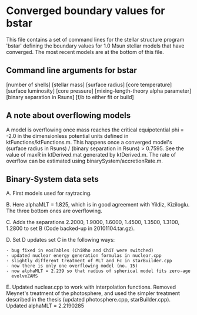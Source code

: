 
Converged boundary values for bstar
===================================

This file contains a set of command lines for the stellar structure 
program 'bstar' defining the boundary values for 1.0 Msun stellar models 
that have converged. The most recent models are at the bottom of this 
file.

Command line arguments for bstar
--------------------------------

  [number of shells] [stellar mass] [surface radius] [core temperature] 
  [surface luminosity] [core pressure] [mixing-length-theory alpha parameter] 
  [binary separation in Rsuns] [f/b to either fit or build]

A note about overflowing models
-------------------------------

  A model is overflowing once mass reaches the critical equipotential 
  phi = -2.0 in the dimensionless potential units defined in 
  ktFunctions/ktFunctions.m. This happens once a converged model's 
  (surface radius in Rsuns) / (binary separation in Rsuns) > 0.7595.
  See the value of maxR in ktDerived.mat generated by ktDerived.m. The rate
  of overflow can be estimated using binarySystem/accretionRate.m.

Binary-System data sets
-----------------------

  A. First models used for raytracing.

  B. Here alphaMLT = 1.825, which is in good agreement with Yildiz, Kiziloglu. 
     The three bottom ones are overflowing.

  C. Adds the separations 2.2000, 1.9000, 1.6000, 1.4500, 1.3500, 1.3100, 1.2800 
     to set B (Code backed-up in 20101104.tar.gz).

  D. Set D updates set C in the following ways:

    - bug fixed in eosTables (ChiRho and ChiT were switched)
    - updated nuclear energy generation formulas in nuclear.cpp
    - slightly different treatment of MLT and Fc in starBuilder.cpp
    - now there is only one overflowing model (no. 15)
    - now alphaMLT = 2.239 so that radius of spherical model fits zero-age 
      evolveZAMS

  E. Updated nuclear.cpp to work with interpolation functions. Removed 
     Meynet's treatment of the photosphere, and used the simpler treatment 
     described in the thesis (updated photosphere.cpp, starBuilder.cpp). 
     Updated alphaMLT = 2.2190285
